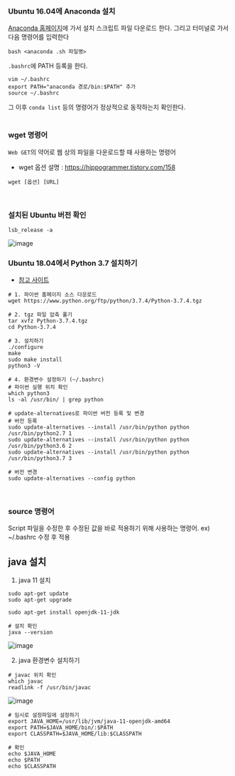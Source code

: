 ### Ubuntu 16.04에 Anaconda 설치
[Anaconda 홈페이지]()에 가서 설치 스크립트 파일 다운로드 한다. 그리고 터미널로 가서 다음 명령어를 입력한다
```shell
bash <anaconda .sh 파일명>
```
`.bashrc`에 PATH 등록을 한다. 
```shell
vim ~/.bashrc
export PATH="anaconda 경로/bin:$PATH" 추가
source ~/.bashrc
```
그 이후 `conda list` 등의 명령어가 정상적으로 동작하는지 확인한다.
<br><br>

### wget 명령어
`Web GET`의 약어로 웹 상의 파일을 다운로드할 때 사용하는 명령어
* wget 옵션 설명 : https://hippogrammer.tistory.com/158
```shell
wget [옵션] [URL]
```
<br>

### 설치된 Ubuntu 버전 확인
```shell
lsb_release -a
```
![image](https://user-images.githubusercontent.com/39071676/145700549-b9fd64c8-3cbf-490a-9df7-cde3228b5763.png)
<br>

### Ubuntu 18.04에서 Python 3.7 설치하기
* [참고 사이트](https://somjang.tistory.com/entry/PythonUbuntu%EC%97%90-Python-37-%EC%84%A4%EC%B9%98%ED%95%98%EA%B8%B0?category=345065)
```shell
# 1. 파이썬 홈페이지 소스 다운로드
wget https://www.python.org/ftp/python/3.7.4/Python-3.7.4.tgz

# 2. tgz 파일 압축 풀기
tar xvfz Python-3.7.4.tgz 
cd Python-3.7.4

# 3. 설치하기
./configure
make
sudo make install
python3 -V

# 4. 환경변수 설정하기 (~/.bashrc)
# 파이썬 실행 위치 확인
which python3
ls -al /usr/bin/ | grep python

# update-alternatives로 파이썬 버전 등록 및 변경
# 버전 등록
sudo update-alternatives --install /usr/bin/python python /usr/bin/python2.7 1
sudo update-alternatives --install /usr/bin/python python /usr/bin/python3.6 2
sudo update-alternatives --install /usr/bin/python python /usr/bin/python3.7 3

# 버전 변경
sudo update-alternatives --config python
```
<br>

### source 명령어
Script 파일을 수정한 후 수정된 값을 바로 적용하기 위해 사용하는 명령어. ex) ~/.bashrc 수정 후 적용
<br>

## java 설치
1. java 11 설치
```
sudo apt-get update
sudo apt-get upgrade

sudo apt-get install openjdk-11-jdk

# 설치 확인
java --version
```
![image](https://user-images.githubusercontent.com/39071676/159156578-5847ed80-ee6f-4a88-b126-1ea16c993316.png)

2. java 환경변수 설치하기
```
# javac 위치 확인
which javac
readlink -f /usr/bin/javac
```
![image](https://user-images.githubusercontent.com/39071676/159156598-a3372dce-a7d4-49c0-9c3d-736f8f4a26f2.png)

```
# 임시로 설정파일에 설정하기
export JAVA_HOME=/usr/lib/jvm/java-11-openjdk-amd64
export PATH=$JAVA_HOME/bin/:$PATH
export CLASSPATH=$JAVA_HOME/lib:$CLASSPATH

# 확인
echo $JAVA_HOME
echo $PATH
echo $CLASSPATH
```
<br>
